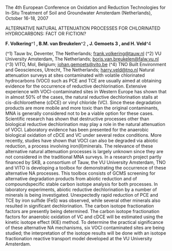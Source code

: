  The 4th European Conference on Oxidation and Reduction Technologies for In-Situ Treatment of Soil and Groundwater Amsterdam (Netherlands), October 16-18, 2007 

 ALTERNATIVE NATURAL ATTENUATION PROCESSES FOR CHLORINATED HYDROCARBONS: FACT OR FICTION? 

**F. Volkering**^1 **, B.M. van Breukelen**^2 **, J. Gemoets 3 , and H. Veld**^4 

(^1) Tauw bv, Deventer, The Netherlands; frank.volkering@tauw.nl (^2) VU University Amsterdam, The Netherlands; boris.van.breukelen@falw.vu.nl (^3) VITO, Mol, Belgium; johan.gemoets@vito.be (^4) TNO Built Environment and Geosciences, Utrecht, The Netherlands; harry.veld@tno.nl Natural attenuation surveys at sites contaminated with volatile chlorinated hydrocarbons (VOCl) such as PCE and TCE are usually aimed at obtaining evidence for the occurrence of reductive dechlorination. Extensive experience with VOCl-contaminated sites in Western Europe has shown that in almost 50% of the cases, the natural reductive dechlorination stalls at cis-dichloroethene (cDCE) or vinyl chloride (VC). Since these degradation products are more mobile and more toxic than the original contaminants, MNA is generally considered not to be a viable option for these cases. Scientific research has shown that destructive processes other than biological reductive dechlorination may play a role in the natural attenuation of VOCl. Laboratory evidence has been presented for the anaerobic biological oxidation of cDCE and VC under several redox conditions. More recently, studies have shown that VOCl can also be degraded via abiotic reduction, a process involving iron(II)minerals. The relevance of these alternative natural attenuation processes is largely unknown since they are not considered in the traditional MNA surveys. In a research project partly financed by SKB, a consortium of Tauw, the VU University Amsterdam, TNO and VITO is developing a toolbox for demonstrating the occurrence of these alternative NA processes. This toolbox consists of GCMS screening for alternative degradation products from abiotic reduction and of compoundspecific stable carbon isotope analysis for both processes. In laboratory experiments, abiotic reductive dechlorination by a number of minerals is being investigated. Unexpectedly rapid reduction of PCE and TCE by iron sulfide (FeS) was observed, while several other minerals also resulted in significant dechlorination. The carbon isotope fractionation factors are presently being determined. The carbon isotope fractionation factors for anaerobic oxidation of VC and cDCE will be estimated using the kinetic isotope effect (KIE) method. To determine the practical significance of these alternative NA mechanisms, six VOCl contaminated sites are being studied; the interpretation of the isotope results will be done with an isotope fractionation reactive transport model developed at the VU University Amsterdam. 


